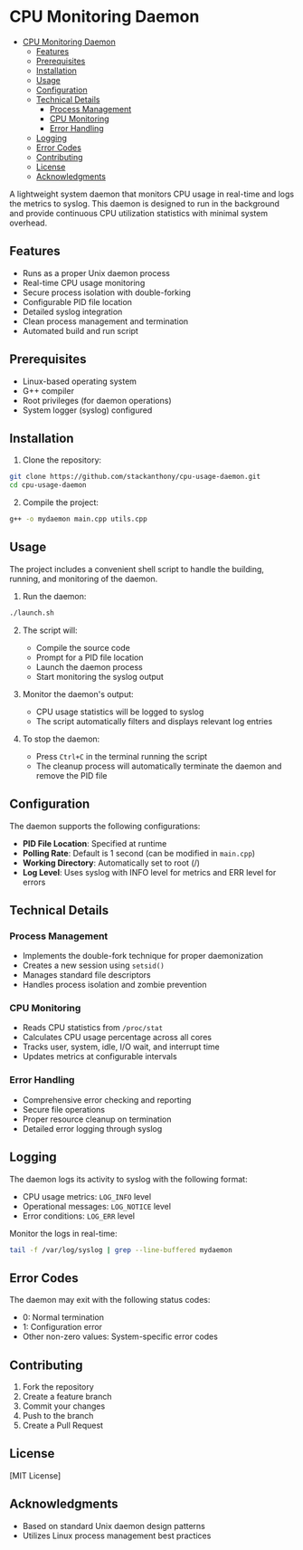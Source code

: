 # CPU Monitoring Daemon

<!--toc:start-->

- [CPU Monitoring Daemon](#cpu-monitoring-daemon)
  - [Features](#features)
  - [Prerequisites](#prerequisites)
  - [Installation](#installation)
  - [Usage](#usage)
  - [Configuration](#configuration)
  - [Technical Details](#technical-details)
    - [Process Management](#process-management)
    - [CPU Monitoring](#cpu-monitoring)
    - [Error Handling](#error-handling)
  - [Logging](#logging)
  - [Error Codes](#error-codes)
  - [Contributing](#contributing)
  - [License](#license)
  - [Acknowledgments](#acknowledgments)
  <!--toc:end-->

A lightweight system daemon that monitors CPU usage in real-time and logs the metrics to syslog. This daemon is designed to run in the background and provide continuous CPU utilization statistics with minimal system overhead.

## Features

- Runs as a proper Unix daemon process
- Real-time CPU usage monitoring
- Secure process isolation with double-forking
- Configurable PID file location
- Detailed syslog integration
- Clean process management and termination
- Automated build and run script

## Prerequisites

- Linux-based operating system
- G++ compiler
- Root privileges (for daemon operations)
- System logger (syslog) configured

## Installation

1. Clone the repository:

```bash
git clone https://github.com/stackanthony/cpu-usage-daemon.git
cd cpu-usage-daemon
```

2. Compile the project:

```bash
g++ -o mydaemon main.cpp utils.cpp
```

## Usage

The project includes a convenient shell script to handle the building, running, and monitoring of the daemon.

1. Run the daemon:

```bash
./launch.sh
```

2. The script will:

   - Compile the source code
   - Prompt for a PID file location
   - Launch the daemon process
   - Start monitoring the syslog output

3. Monitor the daemon's output:

   - CPU usage statistics will be logged to syslog
   - The script automatically filters and displays relevant log entries

4. To stop the daemon:
   - Press `Ctrl+C` in the terminal running the script
   - The cleanup process will automatically terminate the daemon and remove the PID file

## Configuration

The daemon supports the following configurations:

- **PID File Location**: Specified at runtime
- **Polling Rate**: Default is 1 second (can be modified in `main.cpp`)
- **Working Directory**: Automatically set to root (/)
- **Log Level**: Uses syslog with INFO level for metrics and ERR level for errors

## Technical Details

### Process Management

- Implements the double-fork technique for proper daemonization
- Creates a new session using `setsid()`
- Manages standard file descriptors
- Handles process isolation and zombie prevention

### CPU Monitoring

- Reads CPU statistics from `/proc/stat`
- Calculates CPU usage percentage across all cores
- Tracks user, system, idle, I/O wait, and interrupt time
- Updates metrics at configurable intervals

### Error Handling

- Comprehensive error checking and reporting
- Secure file operations
- Proper resource cleanup on termination
- Detailed error logging through syslog

## Logging

The daemon logs its activity to syslog with the following format:

- CPU usage metrics: `LOG_INFO` level
- Operational messages: `LOG_NOTICE` level
- Error conditions: `LOG_ERR` level

Monitor the logs in real-time:

```bash
tail -f /var/log/syslog | grep --line-buffered mydaemon
```

## Error Codes

The daemon may exit with the following status codes:

- 0: Normal termination
- 1: Configuration error
- Other non-zero values: System-specific error codes

## Contributing

1. Fork the repository
2. Create a feature branch
3. Commit your changes
4. Push to the branch
5. Create a Pull Request

## License

[MIT License]

## Acknowledgments

- Based on standard Unix daemon design patterns
- Utilizes Linux process management best practices

